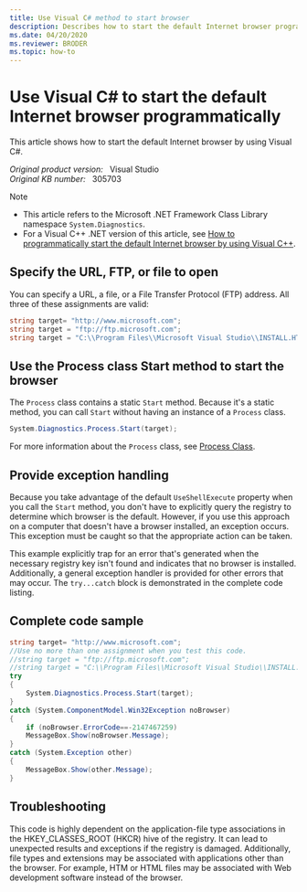```yaml
---
title: Use Visual C# method to start browser
description: Describes how to start the default Internet browser programmatically by using Visual C#. Also provides a code example to illustrate how to do this task.
ms.date: 04/20/2020
ms.reviewer: BRODER
ms.topic: how-to
---
```

# Use Visual C# to start the default Internet browser programmatically

This article shows how to start the default Internet browser by using Visual C#.

_Original product version:_ &nbsp; Visual Studio  
_Original KB number:_ &nbsp; 305703

> [!NOTE]
>
> - This article refers to the Microsoft .NET Framework Class Library namespace `System.Diagnostics`.
> - For a Visual C++ .NET version of this article, see [How to programmatically start the default Internet browser by using Visual C++](https://support.microsoft.com/help/307382).

## Specify the URL, FTP, or file to open

You can specify a URL, a file, or a File Transfer Protocol (FTP) address. All three of these assignments are valid:

```csharp
string target= "http://www.microsoft.com";
string target = "ftp://ftp.microsoft.com";
string target = "C:\\Program Files\\Microsoft Visual Studio\\INSTALL.HTM";
```

## Use the Process class Start method to start the browser

The `Process` class contains a static `Start` method. Because it's a static method, you can call `Start` without having an instance of a `Process` class.

```csharp
System.Diagnostics.Process.Start(target);
```

For more information about the `Process` class, see [Process Class](/dotnet/api/system.diagnostics.process).

## Provide exception handling

Because you take advantage of the default `UseShellExecute` property when you call the `Start` method, you don't have to explicitly query the registry to determine which browser is the default. However, if you use this approach on a computer that doesn't have a browser installed, an exception occurs. This exception must be caught so that the appropriate action can be taken.

This example explicitly trap for an error that's generated when the necessary registry key isn't found and indicates that no browser is installed. Additionally, a general exception handler is provided for other errors that may occur. The `try...catch` block is demonstrated in the complete code listing.

## Complete code sample

```csharp
string target= "http://www.microsoft.com";
//Use no more than one assignment when you test this code.
//string target = "ftp://ftp.microsoft.com";
//string target = "C:\\Program Files\\Microsoft Visual Studio\\INSTALL.HTM";
try
{
    System.Diagnostics.Process.Start(target);
}
catch (System.ComponentModel.Win32Exception noBrowser)
{
    if (noBrowser.ErrorCode==-2147467259)
    MessageBox.Show(noBrowser.Message);
}
catch (System.Exception other)
{
    MessageBox.Show(other.Message);
}
```

## Troubleshooting

This code is highly dependent on the application-file type associations in the HKEY_CLASSES_ROOT (HKCR) hive of the registry. It can lead to unexpected results and exceptions if the registry is damaged. Additionally, file types and extensions may be associated with applications other than the browser. For example, HTM or HTML files may be associated with Web development software instead of the browser.
